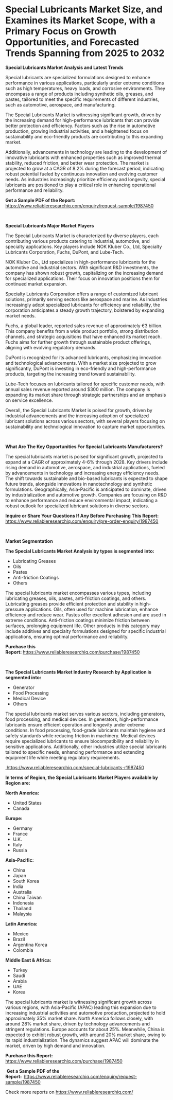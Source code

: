 <p><h1>Special Lubricants Market Size, and Examines its Market Scope, with a Primary Focus on Growth Opportunities, and Forecasted Trends Spanning from 2025 to 2032</h1></p><p><strong>Special Lubricants Market Analysis and Latest Trends</strong></p>
<p><p>Special lubricants are specialized formulations designed to enhance performance in various applications, particularly under extreme conditions such as high temperatures, heavy loads, and corrosive environments. They encompass a range of products including synthetic oils, greases, and pastes, tailored to meet the specific requirements of different industries, such as automotive, aerospace, and manufacturing.</p><p>The Special Lubricants Market is witnessing significant growth, driven by the increasing demand for high-performance lubricants that can provide better protection and efficiency. Factors such as the rise in automotive production, growing industrial activities, and a heightened focus on sustainability and eco-friendly products are contributing to this expanding market. </p><p>Additionally, advancements in technology are leading to the development of innovative lubricants with enhanced properties such as improved thermal stability, reduced friction, and better wear protection. The market is projected to grow at a CAGR of 8.2% during the forecast period, indicating robust potential fueled by continuous innovation and evolving customer needs. As industries increasingly prioritize efficiency and longevity, special lubricants are positioned to play a critical role in enhancing operational performance and reliability.</p></p>
<p><strong>Get a Sample PDF of the Report:&nbsp;</strong> <a href="https://www.reliableresearchiq.com/enquiry/request-sample/1987450?utm_campaign=1088&utm_medium=2&utm_source=Github&utm_content=ia&utm_term=30012025&utm_id=special-lubricants">https://www.reliableresearchiq.com/enquiry/request-sample/1987450</a></p>
<p>&nbsp;</p>
<p><strong>Special Lubricants Major Market Players</strong></p>
<p><p>The Special Lubricants Market is characterized by diverse players, each contributing various products catering to industrial, automotive, and specialty applications. Key players include NOK Kluber Co., Ltd, Specialty Lubricants Corporation, Fuchs, DuPont, and Lube-Tech.</p><p>NOK Kluber Co., Ltd specializes in high-performance lubricants for the automotive and industrial sectors. With significant R&D investments, the company has shown robust growth, capitalizing on the increasing demand for specialized applications. Their focus on innovation positions them for continued market expansion.</p><p>Specialty Lubricants Corporation offers a range of customized lubricant solutions, primarily serving sectors like aerospace and marine. As industries increasingly adopt specialized lubricants for efficiency and reliability, the corporation anticipates a steady growth trajectory, bolstered by expanding market needs.</p><p>Fuchs, a global leader, reported sales revenue of approximately €3 billion. This company benefits from a wide product portfolio, strong distribution channels, and strategic acquisitions that have enhanced its market reach. Fuchs aims for further growth through sustainable product offerings, aligning with evolving regulatory demands.</p><p>DuPont is recognized for its advanced lubricants, emphasizing innovation and technological advancements. With a market size projected to grow significantly, DuPont is investing in eco-friendly and high-performance products, targeting the increasing trend toward sustainability.</p><p>Lube-Tech focuses on lubricants tailored for specific customer needs, with annual sales revenue reported around $300 million. The company is expanding its market share through strategic partnerships and an emphasis on service excellence.</p><p>Overall, the Special Lubricants Market is poised for growth, driven by industrial advancements and the increasing adoption of specialized lubricant solutions across various sectors, with several players focusing on sustainability and technological innovation to capture market opportunities.</p></p>
<p>&nbsp;</p>
<p><strong>What Are The Key Opportunities For Special Lubricants Manufacturers?</strong></p>
<p><p>The special lubricants market is poised for significant growth, projected to expand at a CAGR of approximately 4-6% through 2028. Key drivers include rising demand in automotive, aerospace, and industrial applications, fueled by advancements in technology and increasing energy efficiency needs. The shift towards sustainable and bio-based lubricants is expected to shape future trends, alongside innovations in nanotechnology and synthetic formulations. Geographically, Asia-Pacific is anticipated to dominate, driven by industrialization and automotive growth. Companies are focusing on R&D to enhance performance and reduce environmental impact, indicating a robust outlook for specialized lubricant solutions in diverse sectors.</p></p>
<p><strong>Inquire or Share Your Questions If Any Before Purchasing This Report:</strong> <a href="https://www.reliableresearchiq.com/enquiry/pre-order-enquiry/1987450?utm_campaign=1088&utm_medium=2&utm_source=Github&utm_content=ia&utm_term=30012025&utm_id=special-lubricants">https://www.reliableresearchiq.com/enquiry/pre-order-enquiry/1987450</a></p>
<p>&nbsp;</p>
<p><strong>Market Segmentation</strong></p>
<p><strong>The Special Lubricants Market Analysis by types is segmented into:</strong></p>
<p><ul><li>Lubricating Greases</li><li>Oils</li><li>Pastes</li><li>Anti-friction Coatings</li><li>Others</li></ul></p>
<p><p>The special lubricants market encompasses various types, including lubricating greases, oils, pastes, anti-friction coatings, and others. Lubricating greases provide efficient protection and stability in high-pressure applications. Oils, often used for machine lubrication, enhance efficiency and reduce wear. Pastes offer excellent adhesion and are used in extreme conditions. Anti-friction coatings minimize friction between surfaces, prolonging equipment life. Other products in this category may include additives and specialty formulations designed for specific industrial applications, ensuring optimal performance and reliability.</p></p>
<p><strong>Purchase this Report:&nbsp;</strong><a href="https://www.reliableresearchiq.com/purchase/1987450?utm_campaign=1088&utm_medium=2&utm_source=Github&utm_content=ia&utm_term=30012025&utm_id=special-lubricants">https://www.reliableresearchiq.com/purchase/1987450</a></p>
<p>&nbsp;</p>
<p><strong>The Special Lubricants Market Industry Research by Application is segmented into:</strong></p>
<p><ul><li>Generator</li><li>Food Processing</li><li>Medical Device</li><li>Others</li></ul></p>
<p><p>The special lubricants market serves various sectors, including generators, food processing, and medical devices. In generators, high-performance lubricants ensure efficient operation and longevity under extreme conditions. In food processing, food-grade lubricants maintain hygiene and safety standards while reducing friction in machinery. Medical devices require specialized lubricants to ensure biocompatibility and reliability in sensitive applications. Additionally, other industries utilize special lubricants tailored to specific needs, enhancing performance and extending equipment life while meeting regulatory requirements.</p></p>
<p><a href="https://www.reliableresearchiq.com/special-lubricants-r1987450?utm_campaign=1088&utm_medium=2&utm_source=Github&utm_content=ia&utm_term=30012025&utm_id=special-lubricants">&nbsp;https://www.reliableresearchiq.com/special-lubricants-r1987450</a></p>
<p><strong>In terms of Region, the Special Lubricants Market Players available by Region are:</strong></p>
<p>
    <p> <strong> North America: </strong>
        <ul>
            <li>United States</li>
            <li>Canada</li>
        </ul>
        </p> 
    <p> <strong> Europe: </strong>
        <ul>
            <li>Germany</li>
            <li>France</li>
            <li>U.K.</li>
            <li>Italy</li>
            <li>Russia</li>
        </ul>
        </p> 
    <p> <strong> Asia-Pacific: </strong>
        <ul>
            <li>China</li>
            <li>Japan</li>
            <li>South Korea</li>
            <li>India</li>
            <li>Australia</li>
            <li>China Taiwan</li>
            <li>Indonesia</li>
            <li>Thailand</li>
            <li>Malaysia</li>
        </ul>
        </p> 
    <p> <strong> Latin America: </strong>
        <ul>
            <li>Mexico</li>
            <li>Brazil</li>
            <li>Argentina Korea</li>
            <li>Colombia</li>
        </ul>
        </p> 
    <p> <strong> Middle East & Africa: </strong>
        <ul>
            <li>Turkey</li>
            <li>Saudi</li>
            <li>Arabia</li>
            <li>UAE</li>
            <li>Korea</li>
        </ul>
    </p>
    </p>
<p><p>The special lubricants market is witnessing significant growth across various regions, with Asia-Pacific (APAC) leading this expansion due to increasing industrial activities and automotive production, projected to hold approximately 35% market share. North America follows closely, with around 28% market share, driven by technology advancements and stringent regulations. Europe accounts for about 25%. Meanwhile, China is expected to exhibit robust growth, with around 20% market share, owing to its rapid industrialization. The dynamics suggest APAC will dominate the market, driven by high demand and innovation.</p></p>
<p><strong>Purchase this Report: </strong><a href="https://www.reliableresearchiq.com/purchase/1987450?utm_campaign=1088&utm_medium=2&utm_source=Github&utm_content=ia&utm_term=30012025&utm_id=special-lubricants">https://www.reliableresearchiq.com/purchase/1987450</a></p>
<p>&nbsp;<strong>Get a Sample PDF of the Report:&nbsp;&nbsp;</strong><a href="https://www.reliableresearchiq.com/enquiry/request-sample/1987450?utm_campaign=1088&utm_medium=2&utm_source=Github&utm_content=ia&utm_term=30012025&utm_id=special-lubricants">https://www.reliableresearchiq.com/enquiry/request-sample/1987450</a></p>
<p><strong></strong></p>
<p>Check more reports on <a href="https://www.reliableresearchiq.com/?utm_campaign=1088&utm_medium=2&utm_source=Github&utm_content=ia&utm_term=30012025&utm_id=special-lubricants">https://www.reliableresearchiq.com/</a></p>